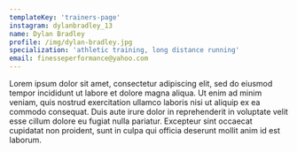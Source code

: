 ```yaml
---
templateKey: 'trainers-page'
instagram: dylanbradley_13
name: Dylan Bradley
profile: /img/dylan-bradley.jpg
specialization: 'athletic training, long distance running'
email: finesseperformance@yahoo.com
---
```

Lorem ipsum dolor sit amet, consectetur adipiscing elit, sed do eiusmod tempor incididunt ut labore et dolore magna aliqua. Ut enim ad minim veniam, quis nostrud exercitation ullamco laboris nisi ut aliquip ex ea commodo consequat. Duis aute irure dolor in reprehenderit in voluptate velit esse cillum dolore eu fugiat nulla pariatur. Excepteur sint occaecat cupidatat non proident, sunt in culpa qui officia deserunt mollit anim id est laborum.
